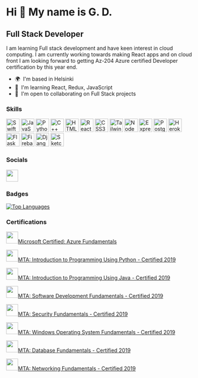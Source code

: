 Hi 👋 My name is G. D.
======================

Full Stack Developer
--------------------

I am learning Full stack development and have keen interest in cloud computing. I am currently working towards making React apps and on cloud front I am looking forward to getting Az-204 Azure certified Developer certification by this year end.

*   🌍  I'm based in Helsinki
*   🧠  I'm learning React, Redux, JavaScript
*   🤝  I'm open to collaborating on Full Stack projects
### Skills 
<p align="left">
<a href="https://developer.apple.com/swift/" target="_blank" rel="noreferrer"><img src="https://raw.githubusercontent.com/danielcranney/readme-generator/main/public/icons/skills/swift-colored.svg" width="36" height="36" alt="Swift" /></a>
<a href="https://developer.mozilla.org/en-US/docs/Web/JavaScript" target="_blank" rel="noreferrer"><img src="https://raw.githubusercontent.com/danielcranney/readme-generator/main/public/icons/skills/javascript-colored.svg" width="36" height="36" alt="JavaScript" /></a>
<a href="https://www.python.org/" target="_blank" rel="noreferrer"><img src="https://raw.githubusercontent.com/danielcranney/readme-generator/main/public/icons/skills/python-colored.svg" width="36" height="36" alt="Python" /></a>
<a href="https://docs.microsoft.com/en-us/cpp/?view=msvc-170" target="_blank" rel="noreferrer"><img src="https://raw.githubusercontent.com/danielcranney/readme-generator/main/public/icons/skills/cplusplus-colored.svg" width="36" height="36" alt="C++" /></a>
<a href="https://developer.mozilla.org/en-US/docs/Glossary/HTML5" target="_blank" rel="noreferrer"><img src="https://raw.githubusercontent.com/danielcranney/readme-generator/main/public/icons/skills/html5-colored.svg" width="36" height="36" alt="HTML5" /></a>
<a href="https://reactjs.org/" target="_blank" rel="noreferrer"><img src="https://raw.githubusercontent.com/danielcranney/readme-generator/main/public/icons/skills/react-colored.svg" width="36" height="36" alt="React" /></a>
<a href="https://www.w3.org/TR/CSS/#css" target="_blank" rel="noreferrer"><img src="https://raw.githubusercontent.com/danielcranney/readme-generator/main/public/icons/skills/css3-colored.svg" width="36" height="36" alt="CSS3" /></a>
<a href="https://tailwindcss.com/" target="_blank" rel="noreferrer"><img src="https://raw.githubusercontent.com/danielcranney/readme-generator/main/public/icons/skills/tailwindcss-colored.svg" width="36" height="36" alt="TailwindCSS" /></a>
<a href="https://nodejs.org/en/" target="_blank" rel="noreferrer"><img src="https://raw.githubusercontent.com/danielcranney/readme-generator/main/public/icons/skills/nodejs-colored.svg" width="36" height="36" alt="NodeJS" /></a>
<a href="https://expressjs.com/" target="_blank" rel="noreferrer"><img src="https://raw.githubusercontent.com/danielcranney/readme-generator/main/public/icons/skills/express-colored.svg" width="36" height="36" alt="Express" /></a>
<a href="https://www.postgresql.org/" target="_blank" rel="noreferrer"><img src="https://raw.githubusercontent.com/danielcranney/readme-generator/main/public/icons/skills/postgresql-colored.svg" width="36" height="36" alt="PostgreSQL" /></a>
<a href="https://www.heroku.com/" target="_blank" rel="noreferrer"><img src="https://raw.githubusercontent.com/danielcranney/readme-generator/main/public/icons/skills/heroku-colored.svg" width="36" height="36" alt="Heroku" /></a>
<a href="https://flask.palletsprojects.com/en/2.0.x/" target="_blank" rel="noreferrer"><img src="https://raw.githubusercontent.com/danielcranney/readme-generator/main/public/icons/skills/flask-colored.svg" width="36" height="36" alt="Flask" /></a>
<a href="https://firebase.google.com/" target="_blank" rel="noreferrer"><img src="https://raw.githubusercontent.com/danielcranney/readme-generator/main/public/icons/skills/firebase-colored.svg" width="36" height="36" alt="Firebase" /></a>
<a href="https://www.djangoproject.com/" target="_blank" rel="noreferrer"><img src="https://raw.githubusercontent.com/danielcranney/readme-generator/main/public/icons/skills/django-colored.svg" width="36" height="36" alt="Django" /></a>
<a href="https://www.sketch.com/" target="_blank" rel="noreferrer"><img src="https://raw.githubusercontent.com/danielcranney/readme-generator/main/public/icons/skills/sketch-colored.svg" width="36" height="36" alt="Sketch" /></a>
</p>
                    
  ### Socials
                  
                  
<p align="left">
                          
<a href="https://www.github.com/diwan-g" target="_blank" rel="noreferrer"><img src="https://raw.githubusercontent.com/danielcranney/readme-generator/main/public/icons/socials/github.svg" width="32" height="32" /></a></p>
### Badges
<a href="https://github.com/diwan-g" align="left"><img src="https://github-readme-stats.vercel.app/api/top-langs/?username=diwan-g&langs_count=10&title_color=0891b2&text_color=ffffff&icon_color=0891b2&bg_color=1c1917&hide_border=true&locale=en&custom_title=Top%20%Languages" alt="Top Languages" /></a>

### Certifications
<a href="https://www.credly.com/badges/a3e6fe04-3bee-4b05-a7c8-31cf5732455b/public_url"><img src="https://images.credly.com/size/110x110/images/be8fcaeb-c769-4858-b567-ffaaa73ce8cf/image.png" width="32" height="32" />Microsoft Certified: Azure Fundamentals</a>
<p><a href="https://www.credly.com/badges/ebdaa875-f993-4d2c-80c5-0323444b8791/public_url"><img src="https://images.credly.com/size/110x110/images/8d1a9575-14eb-494a-9af5-cfc154c2bd59/MTA-Introduction-to-Programming-using-Python-2019.png" width="32" height="32" />MTA: Introduction to Programming Using Python - Certified 2019</a></p>
<p><a href="https://www.credly.com/badges/ebdaa875-f993-4d2c-80c5-0323444b8791/public_url"><img src="https://images.credly.com/size/110x110/images/37392f32-a65b-4e35-862c-8730c8ddea47/MTA-Introduction-to-Programming-using-Java-2019.png" width="32" height="32" />MTA: Introduction to Programming Using Java - Certified 2019</a></p>
<p><a href=https://www.credly.com/badges/37f0244b-2ded-439d-bd5d-bc097717eee6/public_url"><img src="https://images.credly.com/size/110x110/images/4178e678-e9c8-42da-bc8c-e865d3d26db6/MTA-Software-Development-Fundamentals-2019.png" width="32" height="32" />MTA: Software Development Fundamentals - Certified 2019</a></p>
<p><a href=https://www.credly.com/badges/939791f5-f18d-429e-85d8-e61f292bd099/public_url"><img src="https://images.credly.com/size/110x110/images/2bc7ddcc-36dc-4a55-a330-d220ce95dcbe/MTA-Security-Fundamentals-2019.png" width="32" height="32" />MTA: Security Fundamentals - Certified 2019</a></p>
<p><a href=https://www.credly.com/badges/0aa3a6a7-258d-4b5d-8db8-c2f0c8d4018e/public_url"><img src="https://images.credly.com/size/110x110/images/744074f8-6791-4eef-95bf-31480071f9ea/MTA-Windows-Operating-System-Fundamentals-2019.png" width="32" height="32" />MTA: Windows Operating System Fundamentals - Certified 2019</a></p>
<p><a href=https://www.credly.com/badges/e08240e5-cf33-4cc8-bca9-4621d8e2a259/public_url"><img src="https://images.credly.com/size/110x110/images/ea7a28fd-504c-4dec-a445-5aec449550a6/MTA-Database-Fundamentals-2019.png" width="32" height="32" />MTA: Database Fundamentals - Certified 2019</a></p>
<p><a href=https://www.credly.com/badges/f5cfabfe-a7f8-4e4c-a8c6-546f9111abe1/public_url"><img src="https://images.credly.com/size/110x110/images/0c79e2b7-b5b7-4fcb-a3c0-1a5cc9b93f18/MTA-Networking-Fundamentals-2019.png" width="32" height="32" />MTA: Networking Fundamentals - Certified 2019</a></p>
